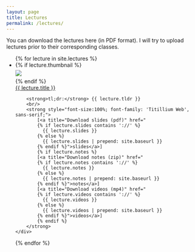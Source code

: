 ```yaml
---
layout: page
title: Lectures
permalink: /lectures/
---
```


You can download the lectures here (in PDF format). I will try to upload lectures prior to their corresponding classes.


<ul id="archive">
{% for lecture in site.lectures %}
<li class="archiveposturl" style="background: transparent">
<div class="lecture-container">
    {% if lecture.thumbnail %}
    <div class="thumbnail">
      <div class="center-cropped" style="margin-top:5px;margin-bottom:5px;background-image: url('{{ lecture.thumbnail | prepend: site.baseurl }}');">
        <img src="{{ lecture.thumbnail | prepend: site.baseurl }}"/>
      </div>
    </div>
    {% endif %}
    <div class="content">
        <span><a href="
            {% if lecture.slides contains '://' %}
              {{ lecture.slides }} 
            {% else %}
              {{ lecture.slides | prepend: site.baseurl }} 
            {% endif %}">{{ lecture.title }}</a></span><br>

        <strong>tl;dr:</strong> {{ lecture.tldr }}
        <br/>
        <strong style="font-size:100%; font-family: 'Titillium Web', sans-serif;">
            [<a title="Download slides (pdf)" href="
            {% if lecture.slides contains '://' %}
              {{ lecture.slides }} 
            {% else %}
              {{ lecture.slides | prepend: site.baseurl }} 
            {% endif %}">slides</a>]
            {% if lecture.notes %}
            [<a title="Download notes (zip)" href="
            {% if lecture.notes contains '://' %}
              {{ lecture.notes }} 
            {% else %}
              {{ lecture.notes | prepend: site.baseurl }} 
            {% endif %}">notes</a>]
            [<a title="Download videos (mp4)" href="
            {% if lecture.videos contains '://' %}
              {{ lecture.videos }} 
            {% else %}
              {{ lecture.videos | prepend: site.baseurl }} 
            {% endif %}">videos</a>]
            {% endif %}
        </strong>
    </div>
</div>
</li>
{% endfor %}
</ul>
